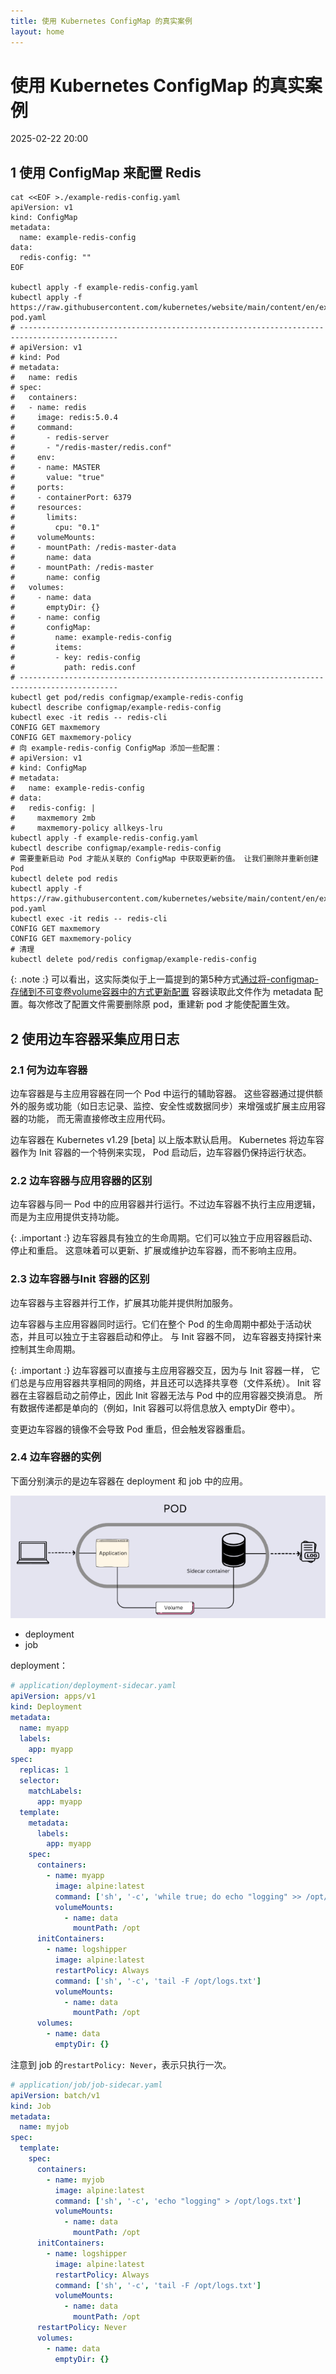 ```yaml
---
title: 使用 Kubernetes ConfigMap 的真实案例
layout: home
---
```


# 使用 Kubernetes ConfigMap 的真实案例

2025-02-22 20:00

## 1 使用 ConfigMap 来配置 Redis

```shell
cat <<EOF >./example-redis-config.yaml
apiVersion: v1
kind: ConfigMap
metadata:
  name: example-redis-config
data:
  redis-config: ""
EOF

kubectl apply -f example-redis-config.yaml
kubectl apply -f https://raw.githubusercontent.com/kubernetes/website/main/content/en/examples/pods/config/redis-pod.yaml
# --------------------------------------------------------------------------------------------
# apiVersion: v1
# kind: Pod
# metadata:
#   name: redis
# spec:
#   containers:
#   - name: redis
#     image: redis:5.0.4
#     command:
#       - redis-server
#       - "/redis-master/redis.conf"
#     env:
#     - name: MASTER
#       value: "true"
#     ports:
#     - containerPort: 6379
#     resources:
#       limits:
#         cpu: "0.1"
#     volumeMounts:
#     - mountPath: /redis-master-data
#       name: data
#     - mountPath: /redis-master
#       name: config
#   volumes:
#     - name: data
#       emptyDir: {}
#     - name: config
#       configMap:
#         name: example-redis-config
#         items:
#         - key: redis-config
#           path: redis.conf
# --------------------------------------------------------------------------------------------
kubectl get pod/redis configmap/example-redis-config 
kubectl describe configmap/example-redis-config
kubectl exec -it redis -- redis-cli
CONFIG GET maxmemory
CONFIG GET maxmemory-policy
# 向 example-redis-config ConfigMap 添加一些配置：
# apiVersion: v1
# kind: ConfigMap
# metadata:
#   name: example-redis-config
# data:
#   redis-config: |
#     maxmemory 2mb
#     maxmemory-policy allkeys-lru    
kubectl apply -f example-redis-config.yaml
kubectl describe configmap/example-redis-config
# 需要重新启动 Pod 才能从关联的 ConfigMap 中获取更新的值。 让我们删除并重新创建 Pod
kubectl delete pod redis
kubectl apply -f https://raw.githubusercontent.com/kubernetes/website/main/content/en/examples/pods/config/redis-pod.yaml
kubectl exec -it redis -- redis-cli
CONFIG GET maxmemory
CONFIG GET maxmemory-policy
# 清理
kubectl delete pod/redis configmap/example-redis-config
```

{: .note :}
可以看出，这实际类似于上一篇提到的第5种方式[通过将-configmap-存储到不可变卷volume容器中的方式更新配置](2025-02-21-using-configmap-to-config-pod#5-通过将-configmap-存储到不可变卷volume容器中的方式更新配置)
容器读取此文件作为 metadata 配置。每次修改了配置文件需要删除原 pod，重建新 pod 才能使配置生效。

## 2 使用边车容器采集应用日志

### 2.1 何为边车容器

边车容器是与主应用容器在同一个 Pod 中运行的辅助容器。 这些容器通过提供额外的服务或功能（如日志记录、监控、安全性或数据同步）来增强或扩展主应用容器的功能， 而无需直接修改主应用代码。

边车容器在 Kubernetes v1.29 [beta] 以上版本默认启用。
Kubernetes 将边车容器作为 Init 容器的一个特例来实现， Pod 启动后，边车容器仍保持运行状态。

### 2.2 边车容器与应用容器的区别

边车容器与同一 Pod 中的应用容器并行运行。不过边车容器不执行主应用逻辑，而是为主应用提供支持功能。

{: .important :}
边车容器具有独立的生命周期。它们可以独立于应用容器启动、停止和重启。 这意味着可以更新、扩展或维护边车容器，而不影响主应用。

### 2.3 边车容器与Init 容器的区别

边车容器与主容器并行工作，扩展其功能并提供附加服务。

边车容器与主应用容器同时运行。它们在整个 Pod 的生命周期中都处于活动状态，并且可以独立于主容器启动和停止。 与 Init 容器不同， 边车容器支持探针来控制其生命周期。

{: .important :}
边车容器可以直接与主应用容器交互，因为与 Init 容器一样， 它们总是与应用容器共享相同的网络，并且还可以选择共享卷（文件系统）。
Init 容器在主容器启动之前停止，因此 Init 容器无法与 Pod 中的应用容器交换消息。 所有数据传递都是单向的（例如，Init 容器可以将信息放入 emptyDir 卷中）。

变更边车容器的镜像不会导致 Pod 重启，但会触发容器重启。

### 2.4 边车容器的实例

下面分别演示的是边车容器在 deployment 和 job 中的应用。

![1](../assets/images/2025-02-22/1.png)

+ deployment
+ job

deployment：

```yaml
# application/deployment-sidecar.yaml
apiVersion: apps/v1
kind: Deployment
metadata:
  name: myapp
  labels:
    app: myapp
spec:
  replicas: 1
  selector:
    matchLabels:
      app: myapp
  template:
    metadata:
      labels:
        app: myapp
    spec:
      containers:
        - name: myapp
          image: alpine:latest
          command: ['sh', '-c', 'while true; do echo "logging" >> /opt/logs.txt; sleep 1; done']
          volumeMounts:
            - name: data
              mountPath: /opt
      initContainers:
        - name: logshipper
          image: alpine:latest
          restartPolicy: Always
          command: ['sh', '-c', 'tail -F /opt/logs.txt']
          volumeMounts:
            - name: data
              mountPath: /opt
      volumes:
        - name: data
          emptyDir: {}
```

注意到 job 的`restartPolicy: Never`，表示只执行一次。

```yaml
# application/job/job-sidecar.yaml
apiVersion: batch/v1
kind: Job
metadata:
  name: myjob
spec:
  template:
    spec:
      containers:
        - name: myjob
          image: alpine:latest
          command: ['sh', '-c', 'echo "logging" > /opt/logs.txt']
          volumeMounts:
            - name: data
              mountPath: /opt
      initContainers:
        - name: logshipper
          image: alpine:latest
          restartPolicy: Always
          command: ['sh', '-c', 'tail -F /opt/logs.txt']
          volumeMounts:
            - name: data
              mountPath: /opt
      restartPolicy: Never
      volumes:
        - name: data
          emptyDir: {}
```
